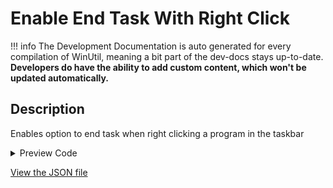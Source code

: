 # Enable End Task With Right Click


!!! info
     The Development Documentation is auto generated for every compilation of WinUtil, meaning a bit part of the dev-docs stays up-to-date. **Developers do have the ability to add custom content, which won't be updated automatically.**


## Description

Enables option to end task when right clicking a program in the taskbar

<!-- BEGIN CUSTOM CONTENT -->

<!-- END CUSTOM CONTENT -->

<details>
<summary>Preview Code</summary>

```json
{
  "Content": "Enable End Task With Right Click",
  "Description": "Enables option to end task when right clicking a program in the taskbar",
  "category": "Essential Tweaks",
  "panel": "1",
  "Order": "a006_",
  "InvokeScript": [
    "$path = \"HKCU:\\Software\\Microsoft\\Windows\\CurrentVersion\\Explorer\\Advanced\\TaskbarDeveloperSettings\"\r\n      $name = \"TaskbarEndTask\"\r\n      $value = 1\r\n\r\n      # Ensure the registry key exists\r\n      if (-not (Test-Path $path)) {\r\n        New-Item -Path $path -Force | Out-Null\r\n      }\r\n\r\n      # Set the property, creating it if it doesn't exist\r\n      New-ItemProperty -Path $path -Name $name -PropertyType DWord -Value $value -Force | Out-Null"
  ],
  "UndoScript": [
    "$path = \"HKCU:\\Software\\Microsoft\\Windows\\CurrentVersion\\Explorer\\Advanced\\TaskbarDeveloperSettings\"\r\n      $name = \"TaskbarEndTask\"\r\n      $value = 0\r\n\r\n      # Ensure the registry key exists\r\n      if (-not (Test-Path $path)) {\r\n        New-Item -Path $path -Force | Out-Null\r\n      }\r\n\r\n      # Set the property, creating it if it doesn't exist\r\n      New-ItemProperty -Path $path -Name $name -PropertyType DWord -Value $value -Force | Out-Null"
  ]
}
```
</details>



<!-- BEGIN SECOND CUSTOM CONTENT -->

<!-- END SECOND CUSTOM CONTENT -->

[View the JSON file](https://github.com/ChrisTitusTech/winutil/tree/main/config/tweaks.json)


